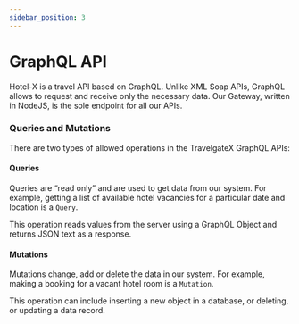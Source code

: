 ```yaml
---
sidebar_position: 3
---
```


# GraphQL API

Hotel-X is a travel API based on GraphQL. Unlike XML Soap APIs, GraphQL allows to request and receive only the necessary data. Our Gateway, written in NodeJS, is the sole endpoint for all our APIs.

### Queries and Mutations

There are two types of allowed operations in the TravelgateX GraphQL APIs:

#### Queries

Queries are “read only” and are used to get data from our system. For example, getting a list of available hotel vacancies for a particular date and location is a `Query`.

This operation reads values from the server using a GraphQL Object and returns JSON text as a response.

#### Mutations

Mutations change, add or delete the data in our system. For example, making a booking for a vacant hotel room is a `Mutation`.

This operation can include inserting a new object in a database, or deleting, or updating a data record.